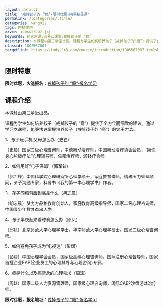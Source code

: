 ```yaml
---
layout: default
title: '戒掉孩子的 “瘾”-限时优惠-网易精品课'
permalink: /:categories/:title/
categories: wangyi2
tags: 网易提供
cover: 1005567007.jpg
keywords: 精选网课,网易云课堂,戒掉孩子的 “瘾”
description: 本课程由第三学堂出品。课程为学生如何培养孩子（戒掉孩子的“瘾”）提供了全方位而细致的建议。通过学习本课程，能够快速掌握培
classid: 1005567007
targetlink: https://study.163.com/course/introduction/1005567007.htm?share=1&shareId=1025206652&utm_campaign=share&utm_medium=iphoneShare&utm_source=&utm_u=1025206652
---
```


## 限时特惠

**限时优惠，火速报名**：[戒掉孩子的 “瘾”-报名学习](https://study.163.com/course/introduction/1005567007.htm?share=1&shareId=1025206652&utm_campaign=share&utm_medium=iphoneShare&utm_source=&utm_u=1025206652)

## 课程介绍

本课程由第三学堂出品。

课程为学生如何培养孩子（戒掉孩子的 “瘾”）提供了全方位而细致的建议。通过学习本课程，能够快速掌握培养孩子（戒掉孩子的 “瘾”）的实用方法。



1、孩子玩手机 父母怎么办（史铀）

（史铀）国家二级心理咨询师，中德舞动治疗师，中国舞动治疗协会会员，“简快身心积极疗法”心理辅导师，催眠治疗师，颂钵疗愈师。



2、如何用好“电子保姆”（郭军锋）

（郭军锋）中国科学院心理研究所心理学硕士，家庭教育讲师，情绪压力管理顾问，亲子沟通专家，科普书《我的第一本心理学书》作者。



3、孩子网瘾背后到底是什么（胡志晨）

（胡志晨）梦力方品格教育创始人，家庭教育高级指导师，国家二级心理咨询师，中国青少年教育杰出人物。



4、孩子半夜起来看球赛怎么办（邱凤）

（邱凤）北京师范大学心理学学士，华南师范大学心理学硕士。国家二级心理咨询师。



5、如何避免孩子成为“电视迷”（彭熠）

（彭熠）中国心理学会会员，国家级高级心理咨询师，国际注册心理督导师，国家首批企业EAP(企业员工的心理辅导与心理咨询)专家。



6、瘾是什么以及瘾背后的心理需求（周琼）

（周琼）国家二级人力资源管理师，国家级心理咨询师，国际CAEP沙盘游戏治疗师。

**限时优惠，报名地址**：[戒掉孩子的 “瘾”-报名学习](https://study.163.com/course/introduction/1005567007.htm?share=1&shareId=1025206652&utm_campaign=share&utm_medium=iphoneShare&utm_source=&utm_u=1025206652)

